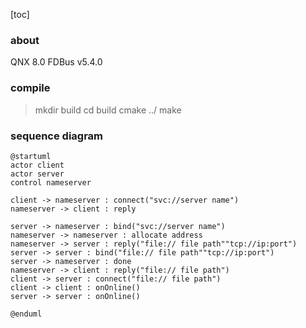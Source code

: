 [toc]

### about
QNX 8.0
FDBus v5.4.0

### compile
> mkdir build
> cd build
> cmake ../
> make

### sequence diagram

```plantuml
@startuml
actor client
actor server
control nameserver

client -> nameserver : connect("svc://server name")
nameserver -> client : reply

server -> nameserver : bind("svc://server name")
nameserver -> nameserver : allocate address
nameserver -> server : reply("file:// file path""tcp://ip:port") 
server -> server : bind("file:// file path""tcp://ip:port")
server -> nameserver : done
nameserver -> client : reply("file:// file path")
client -> server : connect("file:// file path")
client -> client : onOnline()
server -> server : onOnline()

@enduml
```